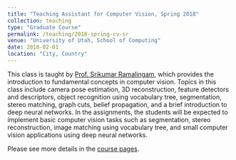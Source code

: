 ```yaml
---
title: "Teaching Assistant for Computer Vision, Spring 2018"
collection: teaching
type: "Graduate Course"
permalink: /teaching/2018-spring-cv-sr
venue: "University of Utah, School of Computing"
date: 2018-02-01
location: "City, Country"
---
```



This class is taught by [Prof. Srikumar Ramalingam](http://www.cs.utah.edu/~srikumar/), which provides the introduction to fundamental concepts in
computer vision. Topics in this class include camera pose estimation,
3D reconstruction, feature detectors and descriptors, object
recognition using vocabulary tree, segmentation, stereo matching,
graph cuts, belief propagation, and a brief introduction to deep
neural networks.  In the assignments, the students will be expected to
implement basic computer vision tasks such as segmentation, stereo
reconstruction, image matching using vocabulary tree, and small
computer vision applications using deep neural networks.


Please see more details in the [course pages](https://my.eng.utah.edu/~cs6320/).
